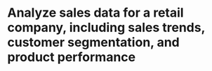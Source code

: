 # Analyze sales data for a retail company, including sales trends, customer segmentation, and product performance 


